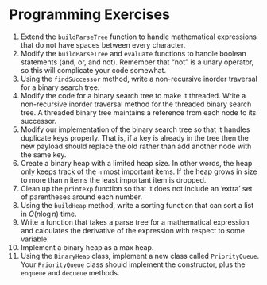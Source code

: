 Programming Exercises
=====================

1.  Extend the `buildParseTree` function to handle mathematical
    expressions that do not have spaces between every character.
2.  Modify the `buildParseTree` and `evaluate` functions to handle
    boolean statements (and, or, and not). Remember that “not” is a
    unary operator, so this will complicate your code somewhat.
3.  Using the `findSuccessor` method, write a non-recursive inorder
    traversal for a binary search tree.
4.  Modify the code for a binary search tree to make it threaded. Write
    a non-recursive inorder traversal method for the threaded binary
    search tree. A threaded binary tree maintains a reference from each
    node to its successor.
5.  Modify our implementation of the binary search tree so that it
    handles duplicate keys properly. That is, if a key is already in the
    tree then the new payload should replace the old rather than add
    another node with the same key.
6.  Create a binary heap with a limited heap size. In other words, the
    heap only keeps track of the `n` most important items. If the heap
    grows in size to more than `n` items the least important item
    is dropped.
7.  Clean up the `printexp` function so that it does not include an
    ‘extra’ set of parentheses around each number.
8.  Using the `buildHeap` method, write a sorting function that can sort
    a list in $O(n\log{n})$ time.
9.  Write a function that takes a parse tree for a mathematical
    expression and calculates the derivative of the expression with
    respect to some variable.
10. Implement a binary heap as a max heap.
11. Using the `BinaryHeap` class, implement a new class called
    `PriorityQueue`. Your `PriorityQueue` class should implement the
    constructor, plus the `enqueue` and `dequeue` methods.

